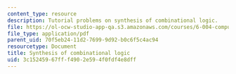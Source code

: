 ```yaml
---
content_type: resource
description: Tutorial problems on synthesis of combinational logic.
file: https://ol-ocw-studio-app-qa.s3.amazonaws.com/courses/6-004-computation-structures-spring-2009/3c15245967fff4902e594f0fdf4e8dff_MIT6004s09tutor05.pdf
file_type: application/pdf
parent_uid: 70f5eb24-11d2-7699-9d92-b0c6f5c4ac94
resourcetype: Document
title: Synthesis of combinational logic
uid: 3c152459-67ff-f490-2e59-4f0fdf4e8dff
---
```

